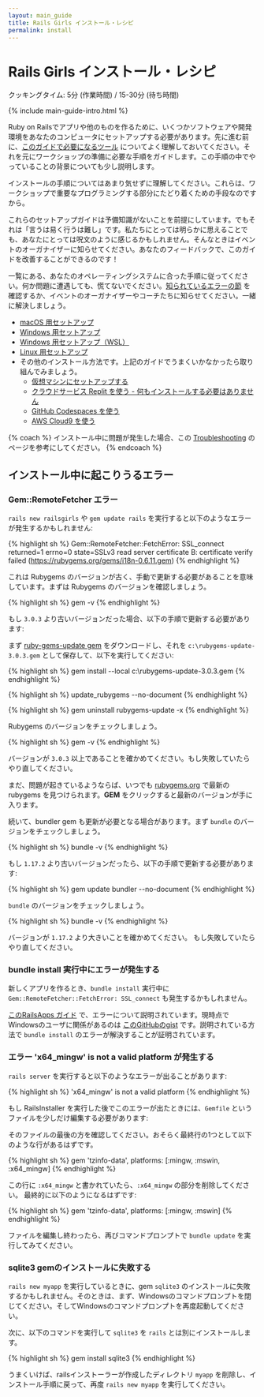```yaml
---
layout: main_guide
title: Rails Girls インストール・レシピ
permalink: install
---
```


# Rails Girls インストール・レシピ

<span class="muted">クッキングタイム: 5分 (作業時間) / 15-30分 (待ち時間)</span>

{% include main-guide-intro.html %}

Ruby on Railsでアプリや他のものを作るために、いくつかソフトウェアや開発環境をあなたのコンピュータにセットアップする必要があります。先に進む前に、[このガイドで必要になるツール](/tools) についてよく理解しておいてください。それを元にワークショップの準備に必要な手順をガイドします。この手順の中でやっていることの背景についても少し説明します。

インストールの手順についてはあまり気せずに理解してください。これらは、ワークショップで重要なプログラミングする部分にたどり着くための手段なのですから。

これらのセットアップガイドは予備知識がないことを前提にしています。でもそれは「言うは易く行うは難し」です。私たちにとっては明らかに思えることでも、あなたにとっては呪文のように感じるかもしれません。そんなときはイベントのオーガナイザーに知らせてください。あなたのフィードバックで、このガイドを改善することができるのです！

一覧にある、あなたのオペレーティングシステムに合った手順に従ってください。何か問題に遭遇しても、慌てないでください。[知られているエラーの節](#possible-errors-during-installation) を確認するか、イベントのオーガナイザーやコーチたちに知らせてください。一緒に解決しましょう。

- [macOS 用セットアップ](/install/macos)
- [Windows 用セットアップ](/install/windows)
- [Windows 用セットアップ（WSL）](/install/windows-wsl)
- [Linux 用セットアップ](/install/linux)
- その他のインストール方法です。上記のガイドでうまくいかなかったら取り組んでみましょう。
    - [仮想マシンにセットアップする](/install/virtual-machine)
    - [クラウドサービス Replit を使う - 何もインストールする必要はありません](/install/replit)
    - [GitHub Codespaces を使う](/install/codespaces)
    - [AWS Cloud9 を使う](/install/cloud9)

{% coach %}
インストール中に問題が発生した場合、この [Troubleshooting](https://github.com/railsgirls-jp/railsgirls-jp.github.io/wiki/Troubleshooting) のページを参考にしてください。
{% endcoach %}

## インストール中に起こりうるエラー

### Gem::RemoteFetcher エラー

`rails new railsgirls` や `gem update rails` を実行すると以下のようなエラーが発生するかもしれません:

{% highlight sh %}
Gem::RemoteFetcher::FetchError: SSL_connect returned=1 errno=0 state=SSLv3 read
server certificate B: certificate verify failed (https://rubygems.org/gems/i18n-0.6.11.gem)
{% endhighlight %}

これは Rubygems のバージョンが古く、手動で更新する必要があることを意味しています。まずは Rubygems のバージョンを確認しましょう。

{% highlight sh %}
gem -v
{% endhighlight %}

もし `3.0.3` より古いバージョンだった場合、以下の手順で更新する必要があります:

まず [ruby-gems-update gem](https://rubygems.org/downloads/rubygems-update-3.0.3.gem) をダウンロードし、それを `c:\rubygems-update-3.0.3.gem` として保存して、以下を実行してください:

{% highlight sh %}
gem install --local c:\\rubygems-update-3.0.3.gem
{% endhighlight %}

{% highlight sh %}
update_rubygems --no-document
{% endhighlight %}

{% highlight sh %}
gem uninstall rubygems-update -x
{% endhighlight %}

Rubygems のバージョンをチェックしましょう。

{% highlight sh %}
gem -v
{% endhighlight %}

バージョンが `3.0.3` 以上であることを確かめてください。もし失敗していたらやり直してください。

まだ、問題が起きているようならば、いつでも [rubygems.org](https://rubygems.org/pages/download) で最新の rubygems を見つけられます。**GEM** をクリックすると最新のバージョンが手に入ります。

続いて、bundler gem も更新が必要となる場合があります。まず `bundle` のバージョンをチェックしましょう。

{% highlight sh %}
bundle -v
{% endhighlight %}

もし `1.17.2` より古いバージョンだったら、以下の手順で更新する必要があります:

{% highlight sh %}
gem update bundler --no-document
{% endhighlight %}

`bundle` のバージョンをチェックしましょう。

{% highlight sh %}
bundle -v
{% endhighlight %}

バージョンが `1.17.2` より大きいことを確かめてください。
もし失敗していたらやり直してください。

### bundle install 実行中にエラーが発生する

新しくアプリを作るとき、`bundle install` 実行中に `Gem::RemoteFetcher::FetchError: SSL_connect` も発生するかもしれません。

[このRailsApps ガイド](https://railsapps.github.io/openssl-certificate-verify-failed.html) で、エラーについて説明されています。現時点でWindowsのユーザに関係があるのは [このGitHubのgist](https://gist.github.com/867550) です。説明されている方法で `bundle install` のエラーが解決することが証明されています。

### エラー 'x64_mingw' is not a valid platform が発生する

`rails server` を実行すると以下のようなエラーが出ることがあります:

{% highlight sh %}
'x64_mingw' is not a valid platform
{% endhighlight %}

もし RailsInstaller を実行した後でこのエラーが出たときには、`Gemfile` というファイルを少しだけ編集する必要があります:

そのファイルの最後の方を確認してください。おそらく最終行の1つとして以下のような行があるはずです。

{% highlight sh %}
gem 'tzinfo-data', platforms: [:mingw, :mswin, :x64_mingw]
{% endhighlight %}

この行に `:x64_mingw` と書かれていたら、`:x64_mingw` の部分を削除してください。
最終的に以下のようになるはずです:

{% highlight sh %}
gem 'tzinfo-data', platforms: [:mingw, :mswin]
{% endhighlight %}

ファイルを編集し終わったら、再びコマンドプロンプトで `bundle update` を実行してみてください。

### sqlite3 gemのインストールに失敗する

`rails new myapp` を実行しているときに、gem `sqlite3` のインストールに失敗するかもしれません。そのときは、まず、Windowsのコマンドプロンプトを閉じてください。そしてWindowsのコマンドプロンプトを再度起動してください。

次に、以下のコマンドを実行して `sqlite3` を `rails` とは別にインストールします。

{% highlight sh %}
gem install sqlite3
{% endhighlight %}

うまくいけば、railsインストーラーが作成したディレクトリ `myapp` を削除し、インストール手順に戻って、再度 `rails new myapp` を実行してください。
